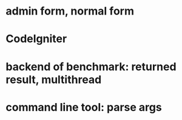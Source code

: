 # admin form, normal form
# CodeIgniter
# backend of benchmark: returned result, multithread
# command line tool: parse args

